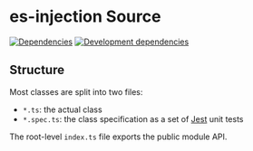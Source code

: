 # es-injection Source

[![Dependencies](https://img.shields.io/david/rraziel/es-injection.svg?label=Dependencies&style=for-the-badge)](https://david-dm.org/rraziel/es-injection)
[![Development dependencies](https://img.shields.io/david/dev/rraziel/es-injection.svg?label=Dev%20Dependencies&style=for-the-badge)](https://david-dm.org/rraziel/es-injection?type=dev)

## Structure

Most classes are split into two files:

- `*.ts`: the actual class
- `*.spec.ts`: the class specification as a set of [Jest](https://facebook.github.io/jest/) unit tests

The root-level `index.ts` file exports the public module API.
